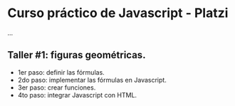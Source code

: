 # Curso práctico de Javascript - Platzi

...

## Taller #1: figuras geométricas.

- 1er paso: definir las fórmulas.
- 2do paso: implementar las fórmulas en Javascript.
- 3er paso: crear funciones.
- 4to paso: integrar Javascript con HTML.